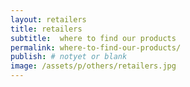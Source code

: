 ```yaml
---
layout: retailers
title: retailers
subtitle:  where to find our products
permalink: where-to-find-our-products/
publish: # notyet or blank
image: /assets/p/others/retailers.jpg
---
```

